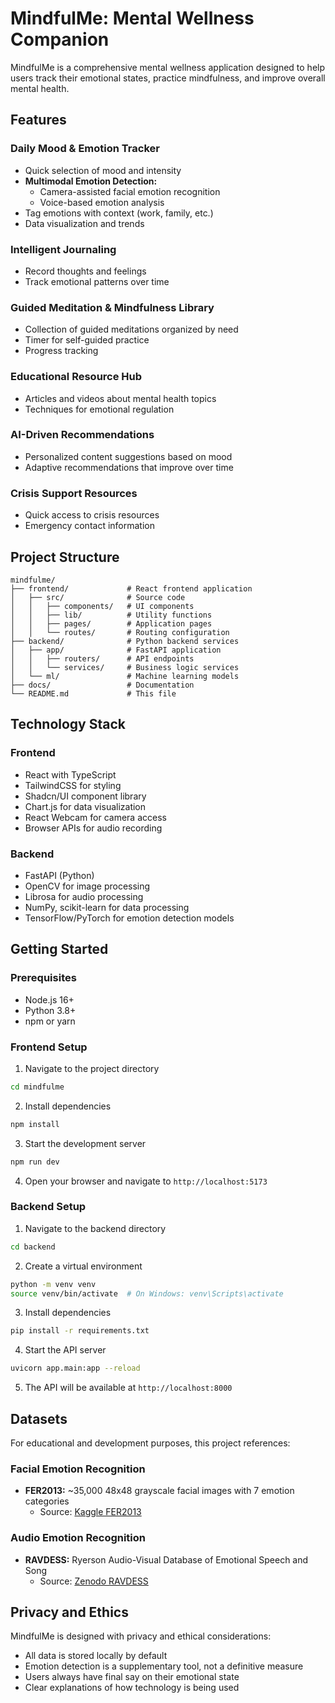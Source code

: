 
# MindfulMe: Mental Wellness Companion

MindfulMe is a comprehensive mental wellness application designed to help users track their emotional states, practice mindfulness, and improve overall mental health.

## Features

### Daily Mood & Emotion Tracker
- Quick selection of mood and intensity
- **Multimodal Emotion Detection:**
  - Camera-assisted facial emotion recognition
  - Voice-based emotion analysis
- Tag emotions with context (work, family, etc.)
- Data visualization and trends

### Intelligent Journaling
- Record thoughts and feelings
- Track emotional patterns over time

### Guided Meditation & Mindfulness Library
- Collection of guided meditations organized by need
- Timer for self-guided practice
- Progress tracking

### Educational Resource Hub
- Articles and videos about mental health topics
- Techniques for emotional regulation

### AI-Driven Recommendations
- Personalized content suggestions based on mood
- Adaptive recommendations that improve over time

### Crisis Support Resources
- Quick access to crisis resources
- Emergency contact information

## Project Structure

```
mindfulme/
├── frontend/             # React frontend application
│   ├── src/              # Source code
│   │   ├── components/   # UI components
│   │   ├── lib/          # Utility functions
│   │   ├── pages/        # Application pages
│   │   └── routes/       # Routing configuration
├── backend/              # Python backend services
│   ├── app/              # FastAPI application
│   │   ├── routers/      # API endpoints
│   │   └── services/     # Business logic services
│   └── ml/               # Machine learning models
├── docs/                 # Documentation
└── README.md             # This file
```

## Technology Stack

### Frontend
- React with TypeScript
- TailwindCSS for styling
- Shadcn/UI component library
- Chart.js for data visualization
- React Webcam for camera access
- Browser APIs for audio recording

### Backend
- FastAPI (Python)
- OpenCV for image processing
- Librosa for audio processing
- NumPy, scikit-learn for data processing
- TensorFlow/PyTorch for emotion detection models

## Getting Started

### Prerequisites
- Node.js 16+
- Python 3.8+
- npm or yarn

### Frontend Setup

1. Navigate to the project directory
```bash
cd mindfulme
```

2. Install dependencies
```bash
npm install
```

3. Start the development server
```bash
npm run dev
```

4. Open your browser and navigate to `http://localhost:5173`

### Backend Setup

1. Navigate to the backend directory
```bash
cd backend
```

2. Create a virtual environment
```bash
python -m venv venv
source venv/bin/activate  # On Windows: venv\Scripts\activate
```

3. Install dependencies
```bash
pip install -r requirements.txt
```

4. Start the API server
```bash
uvicorn app.main:app --reload
```

5. The API will be available at `http://localhost:8000`

## Datasets

For educational and development purposes, this project references:

### Facial Emotion Recognition
- **FER2013:** ~35,000 48x48 grayscale facial images with 7 emotion categories
  - Source: [Kaggle FER2013](https://www.kaggle.com/datasets/msambare/fer2013)

### Audio Emotion Recognition
- **RAVDESS:** Ryerson Audio-Visual Database of Emotional Speech and Song
  - Source: [Zenodo RAVDESS](https://zenodo.org/record/1188976)

## Privacy and Ethics

MindfulMe is designed with privacy and ethical considerations:
- All data is stored locally by default
- Emotion detection is a supplementary tool, not a definitive measure
- Users always have final say on their emotional state
- Clear explanations of how technology is being used
 
 
 
